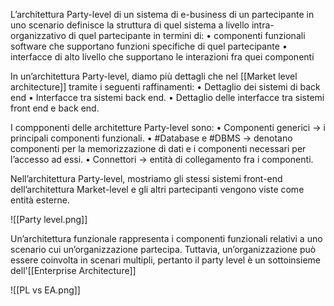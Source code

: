 L’architettura Party-level di un sistema di e-business di un partecipante in uno scenario definisce la struttura di quel sistema a livello intra-organizzativo di quel partecipante in termini di: 
	• componenti funzionali software che supportano funzioni specifiche di quel partecipante 
	• interfacce di alto livello che supportano le interazioni fra quei componenti

In un’architettura Party-level, diamo più dettagli che nel [[Market level architecture]] tramite i seguenti raffinamenti:
	• Dettaglio dei sistemi di back end
	• Interfacce tra sistemi back end.
	• Dettaglio delle interfacce tra sistemi front end e back end.

I compponenti delle architetture Party-level sono:
	• Componenti generici -> i principali componenti funzionali.
	• #Database e #DBMS -> denotano componenti per la memorizzazione di dati e i componenti necessari per l’accesso ad essi.
	• Connettori -> entità di collegamento fra i componenti. 
	
Nell’architettura Party-level, mostriamo gli stessi sistemi front-end dell’architettura Market-level e gli altri partecipanti vengono viste come entità esterne.

![[Party level.png]]

Un’architettura funzionale rappresenta i componenti funzionali relativi a uno
scenario cui un’organizzazione partecipa. 
Tuttavia, un’organizzazione può essere coinvolta in scenari multipli, pertanto il party level è un sottoinsieme dell'[[Enterprise Architecture]]

![[PL vs EA.png]]